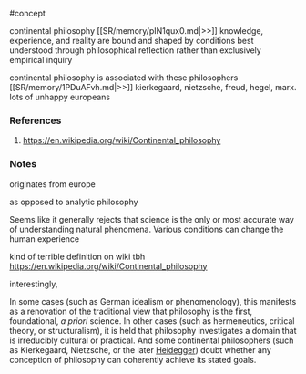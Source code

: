 #concept

continental philosophy [[SR/memory/pIN1qux0.md|>>]] knowledge, experience, and reality are bound and shaped by conditions best understood through philosophical reflection rather than exclusively empirical inquiry

continental philosophy is associated with these philosophers [[SR/memory/1PDuAFvh.md|>>]] kierkegaard, nietzsche, freud, hegel, marx. lots of unhappy europeans

### References
1. https://en.wikipedia.org/wiki/Continental_philosophy

### Notes

originates from europe

as opposed to analytic philosophy

Seems like it generally rejects that science is the only or most accurate way of understanding natural phenomena.
Various conditions can change the human experience

kind of terrible definition on wiki tbh
https://en.wikipedia.org/wiki/Continental_philosophy



interestingly, 

In some cases (such as German idealism or phenomenology), this manifests as a renovation of the traditional view that philosophy is the first, foundational, _a priori_ science. In other cases (such as hermeneutics, critical theory, or structuralism), it is held that philosophy investigates a domain that is irreducibly cultural or practical. And some continental philosophers (such as Kierkegaard, Nietzsche, or the later [Heidegger](https://en.wikipedia.org/wiki/Martin_Heidegger "Martin Heidegger")) doubt whether any conception of philosophy can coherently achieve its stated goals.